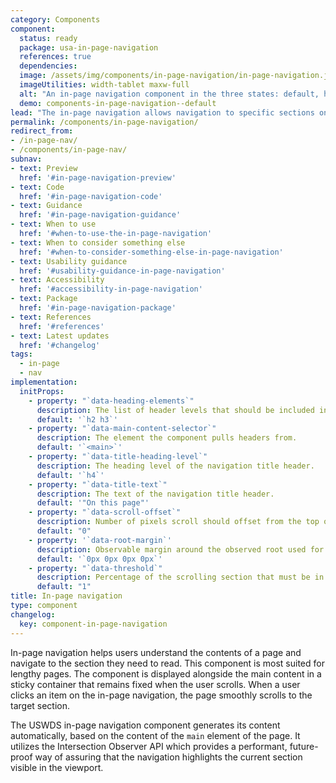 ```yaml
---
category: Components
component:
  status: ready
  package: usa-in-page-navigation
  references: true
  dependencies:
  image: /assets/img/components/in-page-navigation/in-page-navigation.jpg
  imageUtilities: width-tablet maxw-full
  alt: "An in-page navigation component in the three states: default, hover, and focus. In the active state, the nav link is underlined. In the focus state, the nav link is underlined and has a focus border surrounding it."
  demo: components-in-page-navigation--default
lead: "The in-page navigation allows navigation to specific sections on a lengthy content page"
permalink: /components/in-page-navigation/
redirect_from:
- /in-page-nav/
- /components/in-page-nav/
subnav:
- text: Preview
  href: '#in-page-navigation-preview'
- text: Code
  href: '#in-page-navigation-code'
- text: Guidance
  href: '#in-page-navigation-guidance'
- text: When to use
  href: '#when-to-use-the-in-page-navigation'
- text: When to consider something else
  href: '#when-to-consider-something-else-in-page-navigation'
- text: Usability guidance
  href: '#usability-guidance-in-page-navigation'
- text: Accessibility
  href: '#accessibility-in-page-navigation'
- text: Package
  href: '#in-page-navigation-package'
- text: References
  href: '#references'
- text: Latest updates
  href: '#changelog'
tags:
  - in-page
  - nav
implementation:
  initProps:
    - property: "`data-heading-elements`"
      description: The list of header levels that should be included in the link list.
      default: '`h2 h3`'
    - property: "`data-main-content-selector`"
      description: The element the component pulls headers from.
      default: '`<main>`'
    - property: "`data-title-heading-level`"
      description: The heading level of the navigation title header.
      default: '`h4`'
    - property: "`data-title-text`"
      description: The text of the navigation title header.
      default: '"On this page"'
    - property: "`data-scroll-offset`"
      description: Number of pixels scroll should offset from the top of the parent element.
      default: "0"
    - property: '`data-root-margin`'
      description: Observable margin around the observed root used for calculating the current active section. Use values similar to CSS margin.
      default: '`0px 0px 0px 0px`'
    - property: "`data-threshold`"
      description: Percentage of the scrolling section that must be in the observed area before the current section is triggered. Use a value between 0 and 1.
      default: "1"
title: In-page navigation
type: component
changelog:
  key: component-in-page-navigation
---
```

In-page navigation helps users understand the contents of a page and navigate to the section they need to read. This component is most suited for lengthy pages. The component is displayed alongside the main content in a sticky container that remains fixed when the user scrolls. When a user clicks an item on the in-page navigation, the page smoothly scrolls to the target section.

The USWDS in-page navigation component generates its content automatically, based on the content of the `main` element of the page. It utilizes the Intersection Observer API which provides a performant, future-proof way of assuring that the navigation highlights the current section visible in the viewport.
